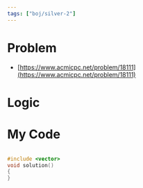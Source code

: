 ```yaml
---
tags: ["boj/silver-2"]
---
```


# Problem
- [https://www.acmicpc.net/problem/18111](https://www.acmicpc.net/problem/18111)

# Logic

# My Code

```cpp title="boj/18111.cpp"

#include <vector>
void solution()
{
}


```
